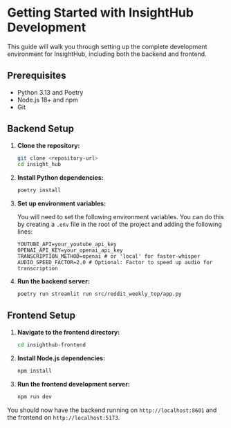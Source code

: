 # Getting Started with InsightHub Development

This guide will walk you through setting up the complete development environment for InsightHub, including both the backend and frontend.

## Prerequisites

- Python 3.13 and Poetry
- Node.js 18+ and npm
- Git

## Backend Setup

1.  **Clone the repository:**
    ```bash
    git clone <repository-url>
    cd insight_hub
    ```

2.  **Install Python dependencies:**
    ```bash
    poetry install
    ```

3.  **Set up environment variables:**
    
    You will need to set the following environment variables. You can do this by creating a `.env` file in the root of the project and adding the following lines:
    
    ```
    YOUTUBE_API=your_youtube_api_key
    OPENAI_API_KEY=your_openai_api_key
    TRANSCRIPTION_METHOD=openai # or 'local' for faster-whisper
    AUDIO_SPEED_FACTOR=2.0 # Optional: Factor to speed up audio for transcription
    ```

4.  **Run the backend server:**
    ```bash
    poetry run streamlit run src/reddit_weekly_top/app.py
    ```

## Frontend Setup

1.  **Navigate to the frontend directory:**
    ```bash
    cd insighthub-frontend
    ```

2.  **Install Node.js dependencies:**
    ```bash
    npm install
    ```

3.  **Run the frontend development server:**
    ```bash
    npm run dev
    ```

You should now have the backend running on `http://localhost:8601` and the frontend on `http://localhost:5173`.
